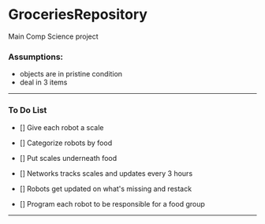# GroceriesRepository
Main Comp Science project



### Assumptions: ###
- objects are in pristine condition
- deal in 3 items

---

### To Do List ###
- [] Give each robot a scale

- [] Categorize robots by food

- [] Put scales underneath food

- [] Networks tracks scales and updates every 3 hours

- [] Robots get updated on what's missing and restack

- [] Program each robot to be responsible for a food group




---
